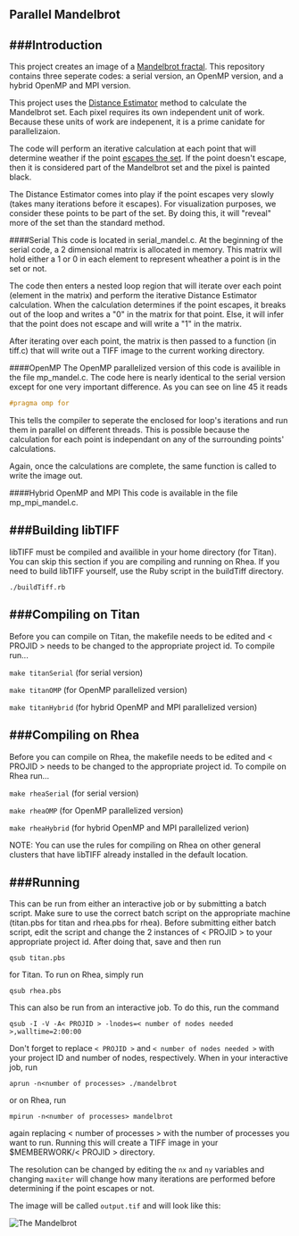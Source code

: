 Parallel Mandelbrot
---

###Introduction
---

This project creates an image of a [Mandelbrot fractal](http://en.wikipedia.org/wiki/Mandelbrot_set). This repository contains three seperate codes: a serial version, an OpenMP version, and a hybrid OpenMP and MPI version.

This project uses the [Distance Estimator](http://mrob.com/pub/muency/distanceestimator.html) method to calculate the Mandelbrot set. Each pixel requires its own independent unit of work. Because these units of work are indepenent, it is a prime canidate for parallelizaion. 

The code will perform an iterative calculation at each point that will determine weather if the point [escapes the set](http://en.wikipedia.org/wiki/Mandelbrot_set#Formal_definition). If the point doesn't escape, then it is considered part of the Mandelbrot set and the pixel is painted black.

The Distance Estimator comes into play if the point escapes very slowly (takes many iterations before it escapes). For visualization purposes, we consider these points to be part of the set. By doing this, it will "reveal" more of the set than the standard method. 

####Serial
This code is located in serial_mandel.c. At the beginning of the serial code, a 2 dimensional matrix is allocated in memory. This matrix will hold either a 1 or 0 in each element to represent wheather a point is in the set or not. 

The code then enters a nested loop region that will iterate over each point (element in the matrix) and perform the iterative Distance Estimator calculation. When the calculation determines if the point escapes, it breaks out of the loop and writes a "0" in the matrix for that point. Else, it will infer that the point does not escape and will write a "1" in the matrix. 

After iterating over each point, the matrix is then passed to a function (in tiff.c) that will write out a TIFF image to the current working directory.

####OpenMP
The OpenMP parallelized version of this code is availible in the file mp\_mandel.c. The code here is nearly identical to the serial version except for one very important difference. As you can see on line 45 it reads
```C
#pragma omp for
```
This tells the compiler to seperate the enclosed for loop's iterations and run them in parallel on different threads. This is possible because the calculation for each point is independant on any of the surrounding points' calculations.

Again, once the calculations are complete, the same function is called to write the image out.

####Hybrid OpenMP and MPI
This code is available in the file mp_mpi_mandel.c. 


###Building libTIFF
---
libTIFF must be compiled and availible in your home directory (for Titan). You can skip this section if you are compiling and running on Rhea. If you need to build libTIFF yourself, use the Ruby script in the buildTiff directory.

```
./buildTiff.rb
```

###Compiling on Titan
---
Before you can compile on Titan, the makefile needs to be edited and < PROJID > needs to be changed to the appropriate project id. To compile run...

`make titanSerial` (for serial version)

`make titanOMP` (for OpenMP parallelized version)

`make titanHybrid` (for hybrid OpenMP and MPI parallelized version)

###Compiling on Rhea
---
Before you can compile on Rhea, the makefile needs to be edited and < PROJID > needs to be changed to the appropriate project id. To compile on Rhea run...

`make rheaSerial` (for serial version)

`make rheaOMP` (for OpenMP parallelized version)

`make rheaHybrid` (for hybrid OpenMP and MPI parallelized verion)

NOTE: You can use the rules for compiling on Rhea on other general clusters that have libTIFF already installed in the default location.

###Running
---
This can be run from either an interactive job or by submitting a batch script. Make sure to use the correct batch script on the appropriate machine (titan.pbs for titan and rhea.pbs for rhea). Before submitting either batch script, edit the script and change the 2 instances of < PROJID > to your appropriate project id. After doing that, save and then run

`qsub titan.pbs`

for Titan. To run on Rhea, simply run

`qsub rhea.pbs`

This can also be run from an interactive job. To do this, run the command

```
qsub -I -V -A< PROJID > -lnodes=< number of nodes needed >,walltime=2:00:00
```
Don't forget to replace `< PROJID >` and `< number of nodes needed >` with your project ID and number of nodes, respectively. When in your interactive job, run

```
aprun -n<number of processes> ./mandelbrot
```

or on Rhea, run

```
mpirun -n<number of processes> mandelbrot
```

again replacing < number of processes > with the number of processes you want to run. Running this will create a TIFF image in your $MEMBERWORK/< PROJID > directory.

The resolution can be changed by editing the `nx` and `ny` variables and changing `maxiter` will change how many iterations are performed before determining if the point escapes or not. 

The image will be called `output.tif` and will look like this:

![The Mandelbrot](https://raw2.github.com/JRWynneIII/Mandelbrot/master/example.png)

